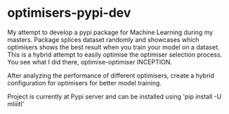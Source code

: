 # optimisers-pypi-dev

My attempt to develop a pypi package for Machine Learning during my masters. Package splices dataset randomly and showcases which optimisers shows the best result when you train your model on a dataset.
This is a hybrid attempt to easily optimise the optimiser selection process. You see what I did there, optimise-optimiser INCEPTION.

After analyzing the performance of different optimisers, create a hybrid configuration for optimisers for better model training.

Project is currently at Pypi server and can be installed using 'pip install -U mliiitl'

